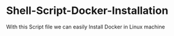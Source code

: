 # Shell-Script-Docker-Installation
With this Script file we can easily Install Docker in Linux machine
